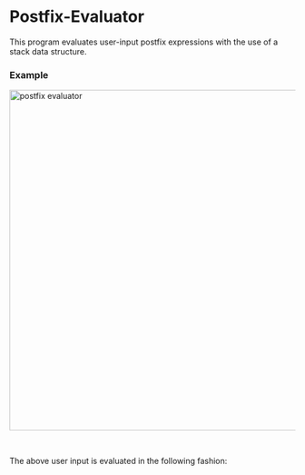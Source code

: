 # Postfix-Evaluator

This program evaluates user-input postfix expressions with the use of a stack data structure.

### Example

<img width="600" alt="postfix evaluator" src="https://github.com/mclaughlinryan/Postfix-Evaluator/assets/150348966/2f9ba45f-dafd-4f93-b852-2309c217d50d">

&nbsp;

The above user input is evaluated in the following fashion:
